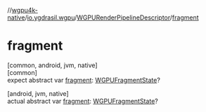//[wgpu4k-native](../../../index.md)/[io.ygdrasil.wgpu](../index.md)/[WGPURenderPipelineDescriptor](index.md)/[fragment](fragment.md)

# fragment

[common, android, jvm, native]\
[common]\
expect abstract var [fragment](fragment.md): [WGPUFragmentState](../-w-g-p-u-fragment-state/index.md)?

[android, jvm, native]\
actual abstract var [fragment](fragment.md): [WGPUFragmentState](../-w-g-p-u-fragment-state/index.md)?